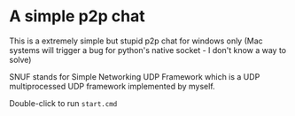 A simple p2p chat
===

This is a extremely simple but stupid p2p chat for windows only (Mac systems will trigger a bug for python's native socket - I don't know a way to solve)

SNUF stands for Simple Networking UDP Framework which is a UDP multiprocessed UDP framework implemented by myself.

Double-click to run `start.cmd`